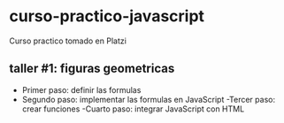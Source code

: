 # curso-practico-javascript
Curso practico tomado en Platzi

## taller #1: figuras geometricas

- Primer paso: definir las formulas
- Segundo paso: implementar las formulas en JavaScript
-Tercer paso: crear funciones
-Cuarto paso: integrar JavaScript con HTML 